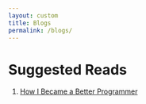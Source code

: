 ```yaml
---
layout: custom
title: Blogs
permalink: /blogs/
---
```


# Suggested Reads

1. [How I Became a Better Programmer](https://jlongster.com/How-I-Became-Better-Programmer)

<!-- # Blogs

{% for blog in site.posts %}

## {{ forloop.index }}.[{{ blog.title }}]({{ blog.url }})

> {{ blog.summary }}

{% endfor %} -->

